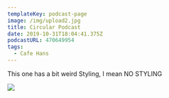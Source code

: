 ```yaml
---
templateKey: podcast-page
image: /img/upload2.jpg
title: Circular Podcast
date: 2019-10-31T18:04:41.375Z
podcastURL: 470649954
tags:
  - Cafe Hans
---
```

This one has a bit weird Styling, I mean NO STYLING

![](/img/upload2.jpg)
